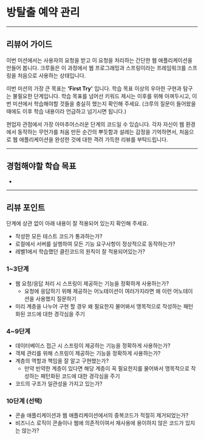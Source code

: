 # 방탈출 예약 관리

---

## 리뷰어 가이드

이번 미션에서는 사용자의 요청을 받고 이 요청을 처리하는 간단한 웹 애플리케이션을 만들어 봅니다. 
크루들은 이 과정에서 웹 프로그래밍과 스프링이라는 프레임워크를 스프링을 처음으로 사용하는 상태입니다.

이번 미션의 가장 큰 목표는 **'First Try'** 입니다. 학습 목표 이상의 우아한 구현과 탐구는 불필요한 단계입니다.
학습 목표를 넘어선 키워드 제시는 이후를 위해 아껴두시고, 이번 미션에서 학습해야할 것들을 충실히 했는지 확인해 주세요. (크루의 질문이 들어왔을 때에도 이후 학습 내용이라 언급하고 넘기시면 됩니다.)   

현업자 관점에서 가장 아마추어스러운 단계의 코드일 수 있습니다.
각자 자신이 웹 환경에서 동작하는 무언가를 처음 만든 순간의 뿌듯함과 설레는 감정을 기억하면서, 처음으로 웹 애플리케이션을 완성한 것에 대한 격려 가득한 리뷰를 부탁드립니다.

---

## 경험해야할 학습 목표

- 

---

## 리뷰 포인트

단계에 상관 없이 아래 내용이 잘 적용되어 있는지 확인해 주세요.
- 작성한 모든 테스트 코드가 통과하는가?
- 로컬에서 서버를 실행하여 모든 기능 요구사항이 정상적으로 동작하는가?
- 레벨1에서 학습했던 클린코드의 원칙이 잘 적용되어있는가?

### 1~3단계

- 웹 요청/응답 처리 시 스프링이 제공하는 기능을 정확하게 사용하는가?
  - 요청에 응답하기 위해 제공하는 어노테이션이 여러가지라면 왜 이런 어노테이션을 사용했지 질문하기 
- 미리 계층을 나누어 구현 할 경우 왜 필요한지 물어봐서 맹목적으로 작성하는 패턴화된 코드에 대한 경각심을 주기

### 4~9단계

- 데이터베이스 접근 시 스프링이 제공하는 기능을 정확하게 사용하는가?
- 객체 관리를 위해 스프링이 제공하는 기능을 정확하게 사용하는가?
- 계층의 역할과 책임을 잘 알고 구현했는가? 
  - 만약 빈약한 계층이 있다면 해당 계층이 꼭 필요한지를 물어봐서 맹목적으로 작성하는 패턴화된 코드에 대한 경각심을 주기
- 코드의 구조가 일관성을 가지고 있는가?

### 10단계 (선택)

- 콘솔 애플리케이션과 웹 애플리케이션에서의 중복코드가 적절히 제거되었는가?
- 비즈니스 로직이 콘솔이나 웹에 의존적이여서 재사용에 용이하지 않은 코드가 있지는 않는가?
